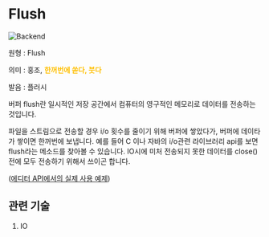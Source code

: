 <d-title>

# Flush

</d-title>

<d-label>

<d-inner>

![Backend](../2TAT1C/Label_Backend.png)

</d-inner>

</d-label>

<d-origin>

원형 : Flush

</d-origin>

<d-mean>

의미  : 홍조, <span style="color:#FFBF00; font-weight:bold;">한꺼번에 쏟다, 붓다</span>

</d-mean>

<d-pronunciation>

발음 : 플러시

</d-pronunciation>

<d-content>

버퍼 flush란 일시적인 저장 공간에서 컴퓨터의 영구적인 메모리로 데이터를 전송하는 것입니다.

파일을 스트림으로 전송할 경우 i/o 횟수를 줄이기 위해 버퍼에 쌓았다가, 버퍼에 데이타가 쌓이면 한꺼번에 보냅니다. 예를 들어 C 이나 자바의 i/o관련 라이브러리 api를 보면 flush라는 메소드를 찾아볼 수 있습니다. IO시에 미처 전송되지 못한 데이터를 close() 전에 모두 전송하기 위해서 쓰이곤 합니다.

([에디터 API에서의 실제 사용 예제](https://github.com/ProseMirror/prosemirror-view/blob/3a8bed5b73ee8db94b34242b16b2098bff9a6707/src/input.js#L249))

</d-content>

<d-relation>

## 관련 기술

<d-inner>

1. IO 

</d-inner>

</d-relation>
